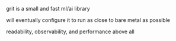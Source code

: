 grit is a small and fast ml/ai library

will eventually configure it to run as close to bare metal as possible

readability, observability, and performance above all
